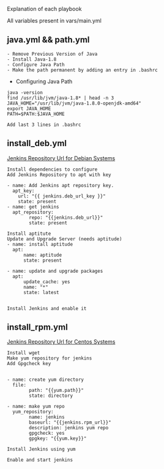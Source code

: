 Explanation of each playbook

All  variables present in  vars/main.yml

## java.yml  && path.yml

```
- Remove Previous Version of Java
- Install Java-1.8
- Configure Java Path 
- Make the path permanent by adding an entry in .bashrc

```

* Configuring Java Path

```
java -version
find /usr/lib/jvm/java-1.8* | head -n 3
JAVA_HOME="/usr/lib/jvm/java-1.8.0-openjdk-amd64"
export JAVA_HOME
PATH=$PATH:$JAVA_HOME

Add last 3 lines in .bashrc
```

## install_deb.yml

[Jenkins Repository Url for Debian Systems](https://pkg.jenkins.io/debian/)

```
Install dependencies to configure
Add Jenkins Repository to apt with key

- name: Add Jenkins apt repository key.
  apt_key:
    url: "{{ jenkins.deb_url_key }}"
    state: present
- name: get jenkins
  apt_repository:
        repo: "{{jenkins.deb_url}}"
        state: present

Install aptitute 
Update and Upgrade Server (needs aptitude)
- name: install aptitude
  apt:
      name: aptitude
      state: present

- name: update and upgrade packages
  apt:
      update_cache: yes
      name: "*"
      state: latest


Install Jenkins and enable it 

```

## install_rpm.yml
[Jenkins Repository Url for Centos Systems](https://pkg.jenkins.io/redhat-stable/)

```
Install wget
Make yum repository for jenkins
Add Gpgcheck key 


- name: create yum directory
  file:
        path: "{{yum.path}}"
        state: directory

- name: make yum repo
  yum_repository:
        name: jenkins
        baseurl: "{{jenkins.rpm_url}}"
        description: jenkins yum repo
        gpgcheck: yes 
        gpgkey: "{{yum.key}}"

Install Jenkins using yum

Enable and start jenkins

